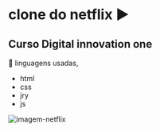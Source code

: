 # clone do netflix ▶️ 
## Curso Digital innovation one
🧐 linguagens usadas, 
* html  
* css    
* jry  
* js

![imagem-netflix](https://user-images.githubusercontent.com/81190036/114625186-3eeae980-9c88-11eb-9c1b-2febff72e395.png)
